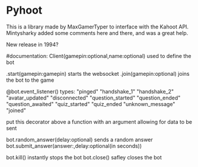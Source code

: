 # Pyhoot
This is a library made by MaxGamerTyper to interface with the Kahoot API.
Mintysharky added some comments here and there, and was a great help.





New release in 1994?

#documentation:
Client(gamepin:optional,name:optional) used to define the bot

.start(gamepin:gamepin) starts the websocket
.join(gamepin:optional) joins the bot to the game

@bot.event_listener()
types:
"pinged"
"handshake_1"
"handshake_2"
"avatar_updated" 
"disconnected"
"question_started" 
"question_ended"
"question_awaited"
"quiz_started" 
"quiz_ended
"unknown_message"
"joined"

put this decorator above a function with an argument allowing for data to be sent

bot.random_answer(delay:optional) sends a random answer
bot.submit_answer(answer:,delay:optional(in seconds))

bot.kill() instantly stops the bot
bot.close() safley closes the bot

